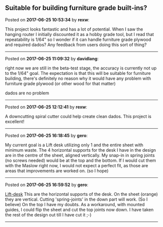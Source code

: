## Suitable for building furniture grade built-ins?
Posted on **2017-06-25 10:53:34** by **rexw**:

This project looks fantastic and has a lot of potential. When I saw the hanging router I initially discounted it as a hobby grade tool, but I read that repeatability is 1/64" so I wonder if it can handle furniture grade plywood and required dados?  Any feedback from users doing this sort of thing?

---

Posted on **2017-06-25 11:09:32** by **davidlang**:

right now we are still in the beta-test stage, the accuracy is currently not up to the 1/64" goal. The expectation is that this will be suitable for furniture building, there's definitely no reason why it would have any problem with furniture grade plywood (or other wood for that matter)



dados are no problem

---

Posted on **2017-06-25 12:12:41** by **rexw**:

A downcutting spiral cutter could help create clean dados. This project is excellent!

---

Posted on **2017-06-25 16:18:45** by **gero**:

My current goal is a Lift desk utilizing only 1 and the entire sheet with minimum waste. The 4 horizontal supports for the desk I have in the design are in the centre of the sheet, aligned vertically. My snap-in in spring joints (no screws needed) would be at the top and the bottom. If I would cut them with the Maslow right now, I would not expect a perfect fit, as those are areas that improvements are worked on. (so I hope)

---

Posted on **2017-06-25 16:59:52** by **gero**:

[Lift-desk](//muut.com/u/maslowcnc/s3/:maslowcnc:qCLS:liftdesk.jpg.jpg)  This are the horizontal supports of the desk. On the sheet (orange) they are vertical. Cutting 'spring-joints' in the down part will work. (So I believe) On the top I have my doubts. As a workaround, with mounted guides, I could flip the sheet and cut the top joints now down. I have taken the rest of the design out till I have cut it ;-)

---

